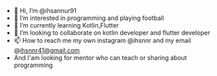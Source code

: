 - 👋 Hi, I’m @ihsannur91
- 👀 I’m interested in programming and playing football
- 🌱 I’m currently learning Kotlin,Flutter
- 💞️ I’m looking to collaborate on kotlin developer and flutter developer
- 📫 How to reach me my own instagram @ihsnnr and my email @ihsnnr41@gmail.com
- And I'am looking for mentor who can teach or sharing about programming 

<!---
ihsannur91/ihsannur91 is a ✨ special ✨ repository because its `README.md` (this file) appears on your GitHub profile.
You can click the Preview link to take a look at your changes.
--->
